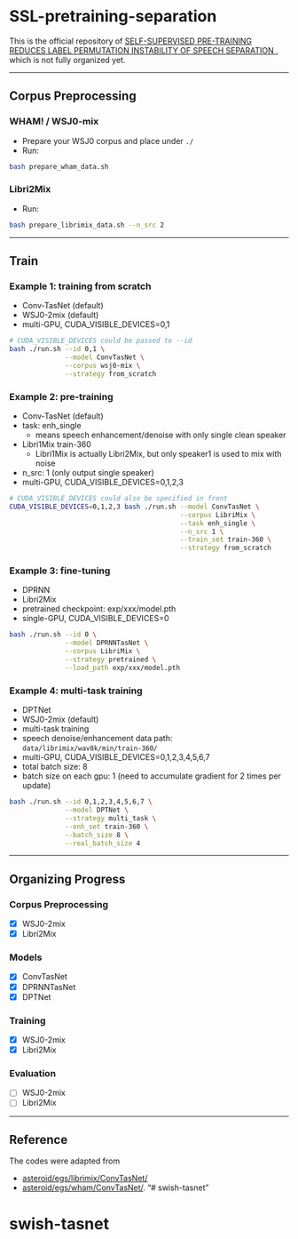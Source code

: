 # SSL-pretraining-separation
This is the official repository of [SELF-SUPERVISED PRE-TRAINING REDUCES LABEL PERMUTATION INSTABILITY OF SPEECH SEPARATION
](https://arxiv.org/pdf/2010.15366.pdf), which is not fully organized yet.

------------------------------------
Corpus Preprocessing
------------------------------------
### WHAM! / WSJ0-mix
- Prepare your WSJ0 corpus and place under `./`
- Run:
```bash
bash prepare_wham_data.sh
```

### Libri2Mix
- Run:
``` bash
bash prepare_librimix_data.sh --n_src 2
```

------------------------------------
Train
------------------------------------
### Example 1: training from scratch
- Conv-TasNet (default)
- WSJ0-2mix (default)
- multi-GPU, CUDA_VISIBLE_DEVICES=0,1
```bash
# CUDA_VISIBLE_DEVICES could be passed to --id
bash ./run.sh --id 0,1 \
              --model ConvTasNet \
              --corpus wsj0-mix \
              --strategy from_scratch

```

### Example 2: pre-training
- Conv-TasNet (default)
- task: enh_single
  - means speech enhancement/denoise with only single clean speaker
- Libri1Mix train-360
  - Libri1Mix is actually Libri2Mix, but only speaker1 is used to mix with noise
- n_src: 1 (only output single speaker)
- multi-GPU, CUDA_VISIBLE_DEVICES=0,1,2,3

```bash
# CUDA_VISIBLE_DEVICES could also be specified in front
CUDA_VISIBLE_DEVICES=0,1,2,3 bash ./run.sh --model ConvTasNet \
                                           --corpus LibriMix \
                                           --task enh_single \
                                           --n_src 1 \
                                           --train_set train-360 \
                                           --strategy from_scratch
```

### Example 3: fine-tuning
- DPRNN
- Libri2Mix
- pretrained checkpoint: exp/xxx/model.pth
- single-GPU, CUDA_VISIBLE_DEVICES=0
```bash
bash ./run.sh --id 0 \
              --model DPRNNTasNet \
              --corpus LibriMix \
              --strategy pretrained \
              --load_path exp/xxx/model.pth
```

### Example 4: multi-task training
- DPTNet
- WSJ0-2mix (default)
- multi-task training
- speech denoise/enhancement data path: `data/librimix/wav8k/min/train-360/`
- multi-GPU, CUDA_VISIBLE_DEVICES=0,1,2,3,4,5,6,7
- total batch size: 8
- batch size on each gpu: 1 (need to accumulate gradient for 2 times per update)
```bash
bash ./run.sh --id 0,1,2,3,4,5,6,7 \
              --model DPTNet \
              --strategy multi_task \
              --enh_set train-360 \
              --batch_size 8 \
              --real_batch_size 4
```

------------------------------------
Organizing Progress
------------------------------------
### Corpus Preprocessing
* [x] WSJ0-2mix
* [x] Libri2Mix

### Models
* [x] ConvTasNet
* [x] DPRNNTasNet
* [x] DPTNet

### Training
* [x] WSJ0-2mix
* [x] Libri2Mix

### Evaluation
* [ ] WSJ0-2mix
* [ ] Libri2Mix

------------------------------------
Reference
------------------------------------
The codes were adapted from
- [asteroid/egs/librimix/ConvTasNet/](https://github.com/asteroid-team/asteroid/tree/master/egs/librimix/ConvTasNet)
- [asteroid/egs/wham/ConvTasNet/](https://github.com/asteroid-team/asteroid/tree/master/egs/wham/ConvTasNet).
“# swish-tasnet”
# swish-tasnet
